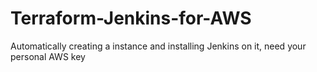 # Terraform-Jenkins-for-AWS
Automatically creating a instance and installing Jenkins on it, need your personal AWS key
